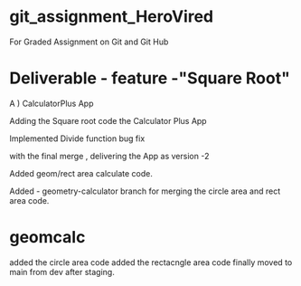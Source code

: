 # git_assignment_HeroVired
For Graded Assignment on Git and Git Hub

# Deliverable - feature -"Square Root"

A ) CalculatorPlus App 

Adding the Square root code the Calculator Plus App 

Implemented Divide function bug fix

with the final merge , delivering the App as version -2 


Added geom/rect area calculate code.

Added - geometry-calculator branch for 
merging the circle area and rect area code.


# geomcalc
added the circle area code
added the rectacngle area code
finally moved to main from dev after staging.



